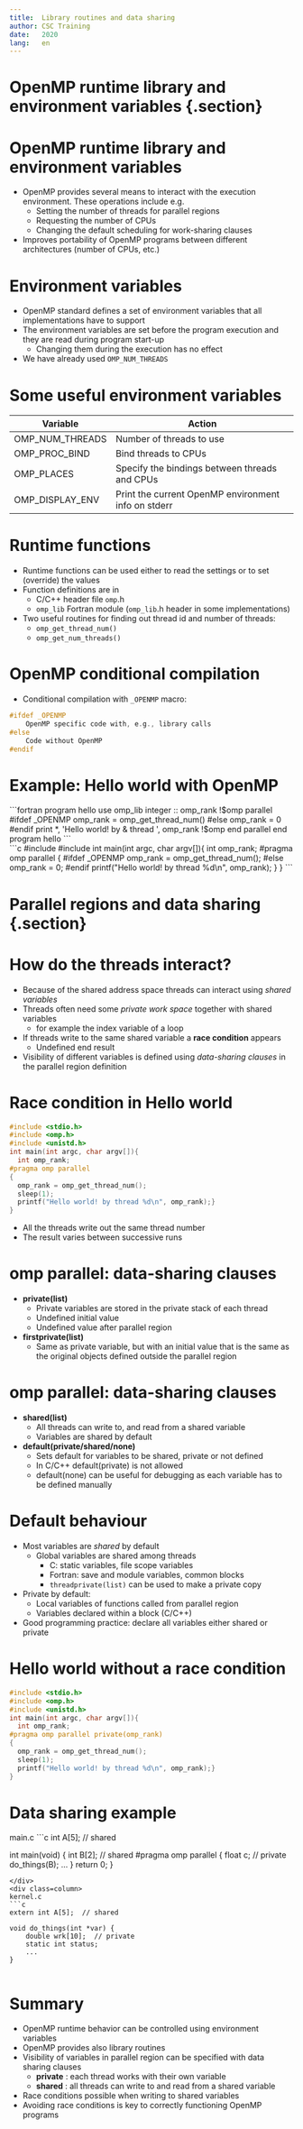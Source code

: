```yaml
---
title:  Library routines and data sharing
author: CSC Training
date:   2020
lang:   en
---
```


# OpenMP runtime library and environment variables {.section}

# OpenMP runtime library and environment variables

- OpenMP provides several means to interact with the execution
  environment. These operations include e.g. 
    - Setting the number of threads for parallel regions
    - Requesting the number of CPUs
    - Changing the default scheduling for work-sharing clauses
- Improves portability of OpenMP programs between different architectures (number of CPUs, etc.)

# Environment variables

- OpenMP standard defines a set of environment variables that all implementations have to support
- The environment variables are set before the program execution and they are read during program start-up
    - Changing them during the execution has no effect
- We have already used `OMP_NUM_THREADS`


# Some useful environment variables

| Variable         | Action                                              |
|------------------|-----------------------------------------------------|
| OMP_NUM_THREADS  | Number of threads to use                            |
| OMP_PROC_BIND    | Bind threads to CPUs                                |
| OMP_PLACES       | Specify the bindings between threads and CPUs       |
| OMP_DISPLAY_ENV  | Print the current OpenMP environment info on stderr |


# Runtime functions

- Runtime functions can be used either to read the settings or to set (override) the values
- Function definitions are in
    - C/C++ header file `omp`.h
    - `omp_lib` Fortran module (`omp_lib`.h header in some implementations)
- Two useful routines for finding out thread id and number of threads:
    - `omp_get_thread_num()`
    - `omp_get_num_threads()`

# OpenMP conditional compilation

- Conditional compilation with `_OPENMP` macro:

```c
#ifdef _OPENMP
    OpenMP specific code with, e.g., library calls
#else
    Code without OpenMP
#endif
```

# Example: Hello world with OpenMP

<div class=column>
```fortran
program hello
  use omp_lib
  integer :: omp_rank
!$omp parallel
#ifdef _OPENMP
  omp_rank = omp_get_thread_num()
#else
  omp_rank = 0
#endif
  print *, 'Hello world! by &
        thread ', omp_rank
!$omp end parallel
end program hello
```
</div>

<div class=column>
```c
#include <stdio.h>
#include <omp.h>
int main(int argc, char argv[]){
  int omp_rank;
#pragma omp parallel 
 {
#ifdef _OPENMP
  omp_rank = omp_get_thread_num();
#else
  omp_rank = 0;
#endif
  printf("Hello world! by thread %d\n", 
         omp_rank);
 }
}
```
</div>


# Parallel regions and data sharing {.section}

# How do the threads interact?

- Because of the shared address space threads can interact using _shared
  variables_
- Threads often need some _private work space_ together with shared variables
    - for example the index variable of a loop
- If threads write to the same shared variable a **race condition** appears
    - Undefined end result
- Visibility of different variables is defined using _data-sharing clauses_ in
  the parallel region definition

# Race condition in Hello world

```c
#include <stdio.h>
#include <omp.h>
#include <unistd.h>
int main(int argc, char argv[]){
  int omp_rank;
#pragma omp parallel 
{
  omp_rank = omp_get_thread_num();
  sleep(1);
  printf("Hello world! by thread %d\n", omp_rank);}
}
```
- All the threads write out the same thread number
- The result varies between successive runs


# omp parallel: data-sharing clauses

- **private(list)**
    - Private variables are stored in the  private stack of each thread
    - Undefined initial value
    - Undefined value after parallel region
- **firstprivate(list)**
    - Same as private variable, but with an initial value that is the same as
	  the original objects defined outside the parallel region


# omp parallel: data-sharing clauses

- **shared(list)**
    - All threads can write to, and read from a shared variable
    - Variables are shared by default
- **default(private/shared/none)**
    - Sets default for variables to be shared, private or not defined
    - In C/C++ default(private) is not allowed
    - default(none) can be useful for debugging as each variable has to be
	  defined manually

# Default behaviour

- Most variables are _shared_ by default
    - Global variables are shared among threads
        - C: static variables, file scope variables
        - Fortran: save and module variables, common blocks
        - `threadprivate(list)` can be used to make a private copy
- Private by default:
    - Local variables of functions called from parallel region
    - Variables declared within a block (C/C++)
- Good programming practice: declare all variables either shared or private

# Hello world without a race condition

```c
#include <stdio.h>
#include <omp.h>
#include <unistd.h>
int main(int argc, char argv[]){
  int omp_rank;
#pragma omp parallel private(omp_rank)
{
  omp_rank = omp_get_thread_num();
  sleep(1);
  printf("Hello world! by thread %d\n", omp_rank);}
}
```


# Data sharing example

<div class=column>
main.c
```c
int A[5];  // shared

int main(void) {
    int B[2];  // shared
#pragma omp parallel
{
    float c;  // private
    do_things(B);
    ...
}
    return 0;
}
```
</div>
<div class=column>
kernel.c
```c
extern int A[5];  // shared

void do_things(int *var) {
    double wrk[10];  // private
    static int status;
    ...
}
```
</div>

# Summary

- OpenMP runtime behavior can be controlled using environment variables
- OpenMP provides also library routines
- Visibility of variables in parallel region can be specified with
  data sharing clauses
    - **private** : each thread works with their own variable
    - **shared** : all threads can write to and read from a shared variable	
- Race conditions possible when writing to shared variables
- Avoiding race conditions is key to correctly functioning OpenMP programs
